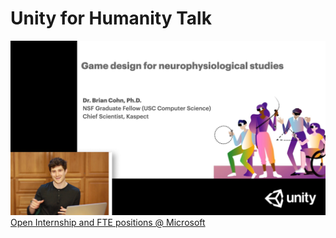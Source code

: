 # Unity for Humanity Talk


<img src="/img/unity_talk.jpg">
<a href="/msft_internships">Open Internship and FTE positions @ Microsoft</a>